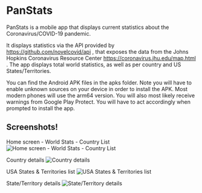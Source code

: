 # PanStats
PanStats is a mobile app that displays current statistics about the Coronavirus/COVID-19 pandemic.

It displays statistics via the API provided by https://github.com/novelcovid/api , that exposes the
data from the Johns Hopkins Coronavirus Resource Center https://coronavirus.jhu.edu/map.html . The app
displays total world statistics, as well as per country and US States/Territories.

You can find the Android APK files in the apks folder. Note you will have to enable unknown sources on your
device in order to install the APK. Most modern phones will use the arm64 version. You will also most likely
receive warnings from Google Play Protect. You will have to act accordingly when prompted to install the app.

## Screenshots!

Home screen - World Stats - Country List
![Home screen - World Stats - Country List](https://raw.githubusercontent.com/jecolon/app-docs/master/panstats/img/ss-home.png)

Country details
![Country details](https://raw.githubusercontent.com/jecolon/app-docs/master/panstats/img/ss-country.png)

USA States & Territories list
![USA States & Territories list](https://raw.githubusercontent.com/jecolon/app-docs/master/panstats/img/ss-states.png)

State/Territory details
![State/Territory details](https://raw.githubusercontent.com/jecolon/app-docs/master/panstats/img/ss-state.png)

